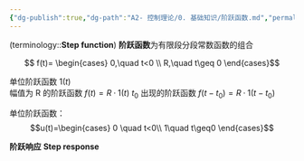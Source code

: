 ```yaml
---
{"dg-publish":true,"dg-path":"A2- 控制理论/0. 基础知识/阶跃函数.md","permalink":"/A2- 控制理论/0. 基础知识/阶跃函数/","dgPassFrontmatter":true,"noteIcon":"","created":"2024-10-06T11:54:26.000+08:00","updated":"2025-09-23T16:38:26.000+08:00"}
---
```




(terminology::**Step function**)
**阶跃函数**为有限段分段常数函数的组合

$$ f(t)=
\begin{cases}
0,\quad t<0 \\
R,\quad t\geq 0
\end{cases}$$

单位阶跃函数 $1(t)$   
幅值为 R 的阶跃函数   $f (t)=R·1 (t)$
$t_{0}$ 出现的阶跃函数 $f (t-t_0)=R·1 (t-t_0)$

单位阶跃函数：
$$u(t)=\begin{cases}
0 \quad t<0\\
1\quad t\geq0
\end{cases}$$

**阶跃响应**
**Step response**


